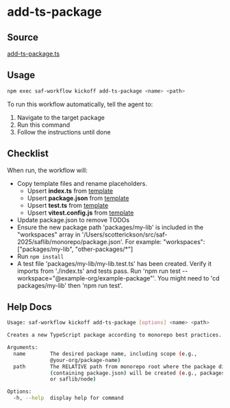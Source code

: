 # add-ts-package

## Source

[add-ts-package.ts](https://github.com/sderickson/saflib/blob/main/monorepo/workflows/add-ts-package.ts)

## Usage

```bash
npm exec saf-workflow kickoff add-ts-package <name> <path>
```

To run this workflow automatically, tell the agent to:

1. Navigate to the target package
2. Run this command
3. Follow the instructions until done

## Checklist

When run, the workflow will:

* Copy template files and rename placeholders.
  * Upsert **index.ts** from [template](https://github.com/sderickson/saflib/blob/main/monorepo/workflows/templates/index.ts)
  * Upsert **package.json** from [template](https://github.com/sderickson/saflib/blob/main/monorepo/workflows/templates/package.json)
  * Upsert **test.ts** from [template](https://github.com/sderickson/saflib/blob/main/monorepo/workflows/templates/test.ts)
  * Upsert **vitest.config.js** from [template](https://github.com/sderickson/saflib/blob/main/monorepo/workflows/templates/vitest.config.js)
* Update package.json to remove TODOs
* Ensure the new package path 'packages/my-lib' is included in the "workspaces" array in '/Users/scotterickson/src/saf-2025/saflib/monorepo/package.json'. For example: "workspaces": ["packages/my-lib", "other-packages/*"]
* Run `npm install`
* A test file 'packages/my-lib/my-lib.test.ts' has been created. Verify it imports from './index.ts' and tests pass. Run 'npm run test --workspace="@example-org/example-package"'. You might need to 'cd packages/my-lib' then 'npm run test'.


## Help Docs

```bash
Usage: saf-workflow kickoff add-ts-package [options] <name> <path>

Creates a new TypeScript package according to monorepo best practices.

Arguments:
  name        The desired package name, including scope (e.g.,
              @your-org/package-name)
  path        The RELATIVE path from monorepo root where the package directory
              (containing package.json) will be created (e.g., packages/my-lib
              or saflib/node)

Options:
  -h, --help  display help for command

```

